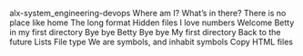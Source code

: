 alx-system_engineering-devops
Where am I?
What’s in there?
There is no place like home
The long format
Hidden files
I love numbers
Welcome
Betty in my first directory
Bye bye Betty
Bye bye My first directory
Back to the future
 Lists
File type
We are symbols, and inhabit symbols
Copy HTML files

